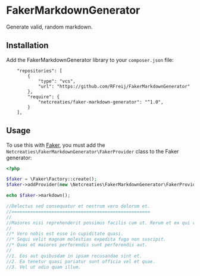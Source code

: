 FakerMarkdownGenerator
======================

Generate valid, random markdown.


Installation
------------

Add the FakerMarkdownGenerator library to your `composer.json` file:

```
    "repositories": [
        {
            "type": "vcs",
            "url": "https://github.com/RFreij/FakerMarkdownGenerator"
        },
        "require": {
            "netcreaties/faker-markdown-generator": "^1.0",
        }    
    ],
```

Usage
-----

To  use this with [Faker](https://github.com/fzaninotto/Faker), you must add the `Netcreaties\FakerMarkdownGenerator\FakerProvider` class to the Faker generator:

```php
<?php

$faker = \Faker\Factory::create();
$faker->addProvider(new \Netcreaties\FakerMarkdownGenerator\FakerProvider($faker));

echo $faker->markdown();

//Delectus sed consequatur et nostrum vero dolorum et.
//====================================================
//
//Maiores nisi reprehenderit possimus facilis cum ut. Rerum et ex qui velit consequatur voluptas. Reiciendis delectus culpa eum tempora quia voluptatem aut est.
//
//* Vero nobis est esse in cupiditate quasi.
//* Sequi velit magnam molestias expedita fuga non suscipit.
//* Quas et maiores perferendis sunt perferendis aut.
//
//1. Eos aut quibusdam in ipsam recusandae sint et.
//2. Ea tenetur quasi pariatur sunt officia vel et quae.
//3. Vel ut odio quam illum.

```